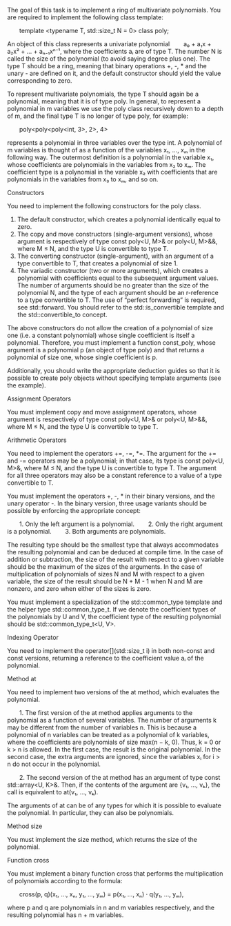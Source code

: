 The goal of this task is to implement a ring of multivariate polynomials. You are required to implement the following class template:

  template <typename T, std::size_t N = 0> class poly;

An object of this class represents a univariate polynomial   a₀ + a₁x + a₂x² + … + aₙ₋₁xⁿ⁻¹, where the coefficients aᵢ are of type T. The number N is called the size of the polynomial (to avoid saying degree plus one). The type T should be a ring, meaning that binary operations +, -, * and the unary - are defined on it, and the default constructor should yield the value corresponding to zero.

To represent multivariate polynomials, the type T should again be a polynomial, meaning that it is of type poly. In general, to represent a polynomial in m variables we use the poly class recursively down to a depth of m, and the final type T is no longer of type poly, for example:

  poly<poly<poly<int, 3>, 2>, 4>

represents a polynomial in three variables over the type int. A polynomial of m variables is thought of as a function of the variables x₁, …, xₘ in the following way. The outermost definition is a polynomial in the variable x₁, whose coefficients are polynomials in the variables from x₂ to xₘ. The coefficient type is a polynomial in the variable x₂ with coefficients that are polynomials in the variables from x₃ to xₘ, and so on.

Constructors

You need to implement the following constructors for the poly class.
1. The default constructor, which creates a polynomial identically equal to zero.
2. The copy and move constructors (single-argument versions), whose argument is respectively of type const poly<U, M>& or poly<U, M>&&, where M ≤ N, and the type U is convertible to type T.
3. The converting constructor (single-argument), with an argument of a type convertible to T, that creates a polynomial of size 1.
4. The variadic constructor (two or more arguments), which creates a polynomial with coefficients equal to the subsequent argument values. The number of arguments should be no greater than the size of the polynomial N, and the type of each argument should be an r-reference to a type convertible to T. The use of “perfect forwarding” is required, see std::forward.
You should refer to the std::is_convertible template and the std::convertible_to concept.

The above constructors do not allow the creation of a polynomial of size one (i.e. a constant polynomial) whose single coefficient is itself a polynomial. Therefore, you must implement a function const_poly, whose argument is a polynomial p (an object of type poly) and that returns a polynomial of size one, whose single coefficient is p.

Additionally, you should write the appropriate deduction guides so that it is possible to create poly objects without specifying template arguments (see the example).

Assignment Operators

You must implement copy and move assignment operators, whose argument is respectively of type const poly<U, M>& or poly<U, M>&&, where M ≤ N, and the type U is convertible to type T.

Arithmetic Operators

You need to implement the operators +=, -=, *=. The argument for the += and -= operators may be a polynomial; in that case, its type is const poly<U, M>&, where M ≤ N, and the type U is convertible to type T. The argument for all three operators may also be a constant reference to a value of a type convertible to T.

You must implement the operators +, -, * in their binary versions, and the unary operator -. In the binary version, three usage variants should be possible by enforcing the appropriate concept:

  1. Only the left argument is a polynomial.   2. Only the right argument is a polynomial.   3. Both arguments are polynomials.

The resulting type should be the smallest type that always accommodates the resulting polynomial and can be deduced at compile time. In the case of addition or subtraction, the size of the result with respect to a given variable should be the maximum of the sizes of the arguments. In the case of multiplication of polynomials of sizes N and M with respect to a given variable, the size of the result should be N + M - 1 when N and M are nonzero, and zero when either of the sizes is zero.

You must implement a specialization of the std::common_type template and the helper type std::common_type_t. If we denote the coefficient types of the polynomials by U and V, the coefficient type of the resulting polynomial should be std::common_type_t<U, V>.

Indexing Operator

You need to implement the operator[](std::size_t i) in both non-const and const versions, returning a reference to the coefficient value aᵢ of the polynomial.

Method at

You need to implement two versions of the at method, which evaluates the polynomial.

  1. The first version of the at method applies arguments to the polynomial as a function of several variables. The number of arguments k may be different from the number of variables n. This is because a polynomial of n variables can be treated as a polynomial of k variables, where the coefficients are polynomials of size max(n − k, 0). Thus, k = 0 or k > n is allowed. In the first case, the result is the original polynomial. In the second case, the extra arguments are ignored, since the variables xᵢ for i > n do not occur in the polynomial.

  2. The second version of the at method has an argument of type const std::array<U, K>&. Then, if the contents of the argument are {v₁, …, vₖ}, the call is equivalent to at(v₁, …, vₖ).

The arguments of at can be of any types for which it is possible to evaluate the polynomial. In particular, they can also be polynomials.

Method size

You must implement the size method, which returns the size of the polynomial.

Function cross

You must implement a binary function cross that performs the multiplication of polynomials according to the formula:

  cross(p, q)(x₁, …, xₙ, y₁, …, yₘ) = p(x₁, …, xₙ) · q(y₁, …, yₘ),

where p and q are polynomials in n and m variables respectively, and the resulting polynomial has n + m variables.

